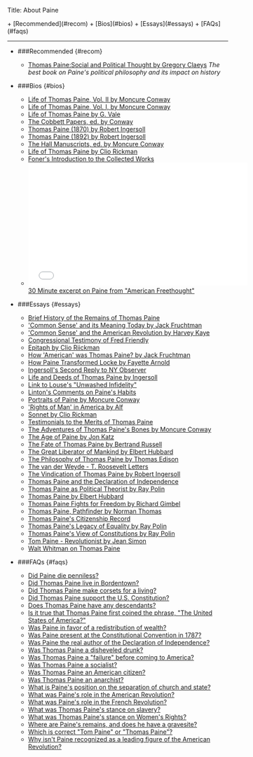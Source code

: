 Title: About Paine

<div id="jumpstrip" markdown="1">
+ [Recommended](#recom)
+ [Bios](#bios)
+ [Essays](#essays)
+ [FAQs](#faqs)
</div>

<hr style="clear:both"/>

<div class="writings" markdown="1">

+ ###Recommended {#recom}

    - [Thomas Paine:Social and Political Thought by Gregory Claeys](http://amzn.com/0044450907) *The best book on Paine's political philosophy and its impact on history*

+ ###Bios {#bios}

    - [Life of Thomas Paine, Vol. II by Moncure Conway](/aboutpaine/life-of-thomas-paine-vol-ii-by-moncure-conway.html)
    - [Life of Thomas Paine, Vol. I, by Moncure Conway](/aboutpaine/life-of-thomas-paine-by-moncure-conway.html)
    - [Life of Thomas Paine by G. Vale](/aboutpaine/life-of-thomas-paine-by-g-vale.html)
    - [The Cobbett Papers, ed. by Conway](/aboutpaine/the-cobbett-papers-ed-by-conway.html)
    - [Thomas Paine (1870) by Robert Ingersoll](/aboutpaine/thomas-paine-1870-by-robert-ingersoll.html)
    - [Thomas Paine (1892) by Robert Ingersoll](/aboutpaine/thomas-paine-1892-by-robert-ingersoll.html)
    - [The Hall Manuscripts, ed. by Moncure Conway](/aboutpaine/the-hall-manuscripts-ed-by-moncure-conway.html)
    - [Life of Thomas Paine by Clio Rickman](/aboutpaine/life-of-thomas-paine-by-clio-rickman.html)
    - [Foner's Introduction to the Collected Works](/aboutpaine/foner-s-introduction-to-the-collected-works.html)
    - <iframe src="//player.vimeo.com/video/72115130" width="500" height="281" frameborder="0" webkitallowfullscreen mozallowfullscreen allowfullscreen></iframe> 
      <br/><a href="http://vimeo.com/72115130">30 Minute excerpt on Paine from "American Freethought"</a>


+ ###Essays {#essays}

    - [Brief History of the Remains of Thomas Paine](/aboutpaine/brief-history-of-the-remains-of-thomas-paine.html)
    - ['Common Sense' and its Meaning Today by Jack Fruchtman](/aboutpaine/common-sense-and-its-meaning-today-by-jack-fruchtman.html)
    - ['Common Sense' and the American Revolution by Harvey Kaye](/aboutpaine/common-sense-and-the-american-revolution-by-harvey-kaye.html)
    - [Congressional Testimony of Fred Friendly](/aboutpaine/congressional-testimony-of-fred-friendly.html)
    - [Epitaph by Clio Riickman](/aboutpaine/epitaph-by-clio-riickman.html)
    - [How 'American' was Thomas Paine? by Jack Fruchtman](/aboutpaine/how-american-was-thomas-paine-by-jack-fruchtman.html)
    - [How Paine Transformed Locke by Fayette Arnold](/aboutpaine/how-paine-transformed-locke-by-fayette-arnold.html)
    - [Ingersoll's Second Reply to NY Observer](/aboutpaine/ingersoll-s-second-reply-to-ny-observer.html)
    - [Life and Deeds of Thomas Paine by Ingersoll](/aboutpaine/life-and-deeds-of-thomas-paine-by-ingersoll.html)
    - [Link to Louse's "Unwashed Infidelity"](/aboutpaine/link-to-louse-s-unwashed-infidelity.html)
    - [Linton's Comments on Paine's Habits](/aboutpaine/linton-s-commenst-on-paine-s-habits.html)
    - [Portraits of Paine by Moncure Conway](/aboutpaine/portraits-of-paine-by-moncure-conway.html)
    - ['Rights of Man' in America by Alf](/aboutpaine/rights-of-man-in-america-by-alfred-young.html)
    - [Sonnet by Clio Rickman](/aboutpaine/sonnet-by-clio-rickman.html)
    - [Testimonials to the Merits of Thomas Paine](/aboutpaine/testimonials-to-the-merits-of-thomas-paine.html)
    - [The Adventures of Thomas Paine's Bones by Moncure Conway](/aboutpaine/the-adventures-of-thomas-paine-s-bones-by-moncure-conway.html)
    - [The Age of Paine by Jon Katz](/aboutpaine/the-age-of-paine-by-jon-katz.html)
    - [The Fate of Thomas Paine by Bertrand Russell](/aboutpaine/the-fate-of-thomas-paine-by-bertrand-russell.html)
    - [The Great Liberator of Mankind by Elbert Hubbard](/aboutpaine/the-great-liberator-of-mankind-by-elbert-hubbard.html)
    - [The Philosophy of Thomas Paine by Thomas Edison](/aboutpaine/the-philosophy-of-thomas-paine-by-thomas-edison.html)
    - [The van der Weyde - T. Roosevelt Letters](/aboutpaine/the-van-der-weyde-t-roosevelt-letters.html)
    - [The Vindication of Thomas Paine by Robert Ingersoll](/aboutpaine/the-vindication-of-thomas-paine-by-robert-ingersoll.html)
    - [Thomas Paine and the Declaration of Independence](/aboutpaine/thomas-paine-and-the-declaration-of-independence.html)
    - [Thomas Paine as Political Theorist by Ray Polin](/aboutpaine/thomas-paine-as-political-theorist-by-ray-polin.html)
    - [Thomas Paine by Elbert Hubbard](/aboutpaine/thomas-paine-by-elbert-hubbard.html)
    - [Thomas Paine Fights for Freedom by Richard Gimbel](/aboutpaine/thomas-paine-fights-for-freedom-by-richard-gimbel.html)
    - [Thomas Paine, Pathfinder by Norman Thomas](/aboutpaine/thomas-paine-pathfinder-by-norman-thomas.html)
    - [Thomas Paine's Citizenship Record](/aboutpaine/thomas-paine-s-citizenship-record.html)
    - [Thomas Paine's Legacy of Equality by Ray Polin](/aboutpaine/thomas-paine-s-legacy-of-equality-by-ray-polin.html)
    - [Thomas Paine's View of Constitutions by Ray Polin](/aboutpaine/thomas-paine-s-view-of-constitutions-by-ray-polin.html)
    - [Tom Paine - Revolutionist by Jean Simon](/aboutpaine/tom-paine-revolutionist-by-jean-simon.html)
    - [Walt Whitman on Thomas Paine](/aboutpaine/walt-whitman-on-thomas-paine.html)


+ ###FAQs {#faqs}

    - [Did Paine die penniless?](/aboutpaine/did-paine-die-penniless.html)
    - [Did Thomas Paine live in Bordentown?](/aboutpaine/did-thomas-paine-live-in-bordentown.html)
    - [Did Thomas Paine make corsets for a living?](/aboutpaine/did-thomas-paine-make-corsets-for-a-living.html)
    - [Did Thomas Paine support the U.S. Constitution?](/aboutpaine/did-thomas-paine-support-the-u-s-constitution.html)
    - [Does Thomas Paine have any descendants?](/aboutpaine/does-thomas-paine-have-any-descendants.html)
    - [Is it true that Thomas Paine first coined the phrase, "The United States of America?"](/aboutpaine/is-it-true-that-thomas-paine-first-coined-the-phrase-the-united-states-of-america.html)
    - [Was Paine in favor of a redistribution of wealth?](/aboutpaine/was-paine-in-favor-of-a-redistribution-of-wealth.html)
    - [Was Paine present at the Constitutional Convention in 1787?](/aboutpaine/was-paine-present-at-the-constitutional-convention-in-1787.html)
    - [Was Paine the real author of the Declaration of Independence?](/aboutpaine/was-paine-the-real-author-of-the-declaration-of-independence.html)
    - [Was Thomas Paine a disheveled drunk?](/aboutpaine/was-thomas-paine-a-disheveled-drunk.html)
    - [Was Thomas Paine a "failure" before coming to America?](/aboutpaine/was-thomas-paine-a-failure-before-coming-to-america.html)
    - [Was Thomas Paine a socialist?](/aboutpaine/was-thomas-paine-a-socialist.html)
    - [Was Thomas Paine an American citizen?](/aboutpaine/was-thomas-paine-an-american-citizen.html)
    - [Was Thomas Paine an anarchist?](/aboutpaine/was-thomas-paine-an-anarchist.html)
    - [What is Paine's position on the separation of church and state?](/aboutpaine/what-is-paine-s-position-on-the-separation-of-church-and-state.html)
    - [What was Paine's role in the American Revolution?](/aboutpaine/what-was-paine-s-role-in-the-american-revolution.html)
    - [What was Paine's role in the French Revolution?](/aboutpaine/what-was-paine-s-role-in-the-french-revolution.html)
    - [What was Thomas Paine's stance on slavery?](/aboutpaine/what-was-thomas-paine-s-stance-on-slavery.html)
    - [What was Thomas Paine's stance on Women's Rights?](/aboutpaine/what-was-thomas-paine-s-stance-on-women-s-rights.html)
    - [Where are Paine's remains, and does he have a gravesite?](/aboutpaine/where-are-paine-s-remains-and-does-he-have-a-gravesite.html)
    - [Which is correct "Tom Paine" or "Thomas Paine"?](/aboutpaine/which-is-correct-tom-paine-or-thomas-paine.html)
    - [Why isn't Paine recognized as a leading figure of the American Revolution?](/aboutpaine/why-isn-t-paine-recognized-as-a-leading-figure-of-the-american-revolution.html)

</div>
